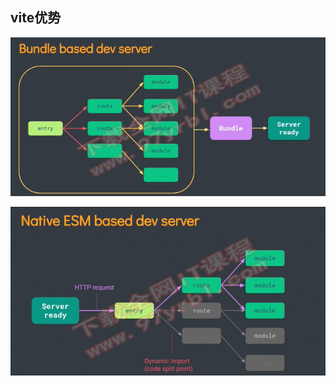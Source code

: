 ## vite优势

![image-20211210152514084](media/image-20211210152514084.png)

![image-20211210152523328](media/image-20211210152523328.png)

